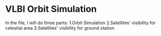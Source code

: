 # VLBI Orbit Simulation
In the file, I will do three parts:
1.Orbit Simulation
2.Satellites' visibility for celestial area
3.Satellites' visibility for ground station

